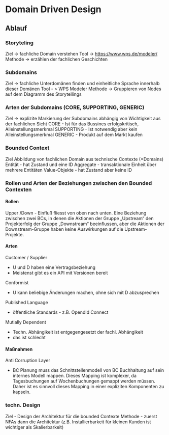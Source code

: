 # Domain Driven Design

## Ablauf
### Storyteling
Ziel -> fachliche Domain verstehen
Tool -> https://www.wps.de/modeler/
Methode -> erzählen der fachlichen Geschichten

### Subdomains
Ziel -> fachliche Unterdomänen finden und einheitliche Sprache innerhalb dieser Domänen
Tool - > WPS Modeler
Methode -> Gruppieren von Nodes auf dem Diagramm des Storytellings

### Arten der Subdomains (CORE, SUPPORTING, GENERIC)
Ziel -> explizite Markierung der Subdomains abhängig von Wichtigkeit aus der fachlichen Sicht
CORE - Ist für das Bussines erfolgskritisch, Alleinstellungsmerkmal
SUPPORTING - Ist notwendig aber kein Alleinstellungsmerkmal
GENERIC - Produkt auf dem Markt kaufen

### Bounded Context
Ziel Abbildung von fachlichen Domain aus technische Contexte (=Domains)
Entität - hat Zustand und eine ID
Aggregate - transaktionale Einheit über mehrere Entitäten
Value-Objekte - hat Zustand aber keine ID

### Rollen und Arten der Beziehungen zwischen den Bounded Contexten

#### Rollen
Upper /Down - Einfluß fliesst von oben nach unten. Eine Beziehung zwischen zwei BCs, in denen die Aktionen der Gruppe „Upstream“ den Projekterfolg der Gruppe „Downstream“ beeinflussen, aber die Aktionen der Downstream-Gruppe haben keine Auswirkungen auf die Upstream-Projekte.

#### Arten
Customer / Supplier
* U und D haben eine Vertragsbeziehung
* Meistenst gibt es ein API mit Versionen bereit

Conformist
* U kann beliebige Änderungen machen, ohne sich mit D abzusprechen

Published Language
* öffentliche Standards - z.B. OpendId Connect

Mutially Dependent
* Techn. Abhängikeit ist entgegengesetzt der fachl. Abhängikeit
* das ist schlecht

#### Maßnahmen
Anti Corruption Layer 
* BC Planung muss das Schnittstellenmodell von BC Buchhaltung auf sein internes Modell mappen. Dieses Mapping ist komplexer, da Tagesbuchungen auf Wochenbuchungen gemappt werden müssen. Daher ist es sinnvoll dieses Mapping in einer expliziten Komponenten zu kapseln.

### techn. Design
Ziel - Design der Architektur für die bounded Contexte
Methode - zuerst NFAs dann die Architektur (z.B. Installierbarkeit für kleinen Kunden ist wichtiger als Skalierbarkeit)

